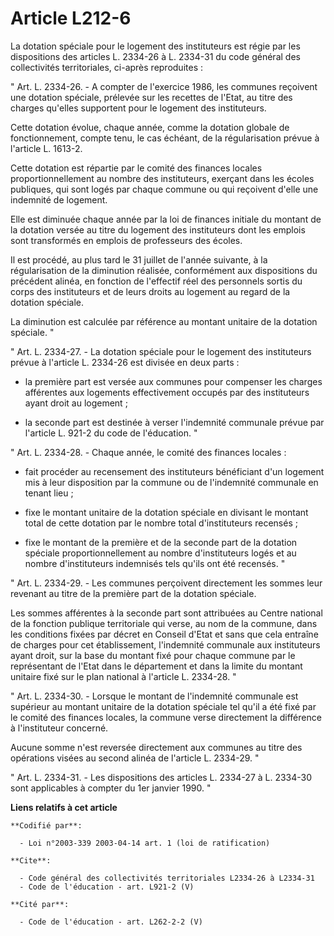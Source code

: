 # Article L212-6

La dotation spéciale pour le logement des instituteurs est régie par les dispositions des articles L. 2334-26 à L. 2334-31 du
code général des collectivités territoriales, ci-après reproduites :

" Art. L. 2334-26. - A compter de l'exercice 1986, les communes reçoivent une dotation spéciale, prélevée sur les recettes de
l'Etat, au titre des charges qu'elles supportent pour le logement des instituteurs.

Cette dotation évolue, chaque année, comme la dotation globale de fonctionnement, compte tenu, le cas échéant, de la
régularisation prévue à l'article L. 1613-2.

Cette dotation est répartie par le comité des finances locales proportionnellement au nombre des instituteurs, exerçant dans
les écoles publiques, qui sont logés par chaque commune ou qui reçoivent d'elle une indemnité de logement.

Elle est diminuée chaque année par la loi de finances initiale du montant de la dotation versée au titre du logement des
instituteurs dont les emplois sont transformés en emplois de professeurs des écoles.

Il est procédé, au plus tard le 31 juillet de l'année suivante, à la régularisation de la diminution réalisée, conformément
aux dispositions du précédent alinéa, en fonction de l'effectif réel des personnels sortis du corps des instituteurs et de
leurs droits au logement au regard de la dotation spéciale.

La diminution est calculée par référence au montant unitaire de la dotation spéciale. "

" Art. L. 2334-27. - La dotation spéciale pour le logement des instituteurs prévue à l'article L. 2334-26 est divisée en deux
parts :

- la première part est versée aux communes pour compenser les charges afférentes aux logements effectivement occupés par des
instituteurs ayant droit au logement ;

- la seconde part est destinée à verser l'indemnité communale prévue par l'article L. 921-2 du code de l'éducation. "

" Art. L. 2334-28. - Chaque année, le comité des finances locales :

- fait procéder au recensement des instituteurs bénéficiant d'un logement mis à leur disposition par la commune ou de
l'indemnité communale en tenant lieu ;

- fixe le montant unitaire de la dotation spéciale en divisant le montant total de cette dotation par le nombre total
d'instituteurs recensés ;

- fixe le montant de la première et de la seconde part de la dotation spéciale proportionnellement au nombre d'instituteurs
logés et au nombre d'instituteurs indemnisés tels qu'ils ont été recensés. "

" Art. L. 2334-29. - Les communes perçoivent directement les sommes leur revenant au titre de la première part de la dotation
spéciale.

Les sommes afférentes à la seconde part sont attribuées au Centre national de la fonction publique territoriale qui verse, au
nom de la commune, dans les conditions fixées par décret en Conseil d'Etat et sans que cela entraîne de charges pour cet
établissement, l'indemnité communale aux instituteurs ayant droit, sur la base du montant fixé pour chaque commune par le
représentant de l'Etat dans le département et dans la limite du montant unitaire fixé sur le plan national à l'article L.
2334-28. "

" Art. L. 2334-30. - Lorsque le montant de l'indemnité communale est supérieur au montant unitaire de la dotation spéciale
tel qu'il a été fixé par le comité des finances locales, la commune verse directement la différence à l'instituteur concerné.

Aucune somme n'est reversée directement aux communes au titre des opérations visées au second alinéa de l'article L. 2334-29.
"

" Art. L. 2334-31. - Les dispositions des articles L. 2334-27 à L. 2334-30 sont applicables à compter du 1er janvier 1990. "

**Liens relatifs à cet article**

	**Codifié par**:

	  - Loi n°2003-339 2003-04-14 art. 1 (loi de ratification)

	**Cite**:

	  - Code général des collectivités territoriales L2334-26 à L2334-31
	  - Code de l'éducation - art. L921-2 (V)

	**Cité par**:

	  - Code de l'éducation - art. L262-2-2 (V)
